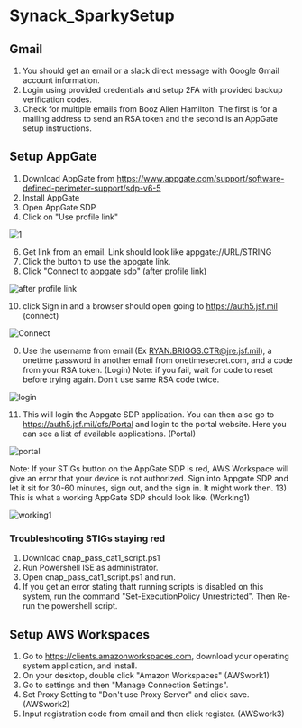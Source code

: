 # Synack_SparkySetup

## Gmail
1) You should get an email or a slack direct message with Google Gmail account information.
2) Login using provided credentials and setup 2FA with provided backup verification codes.
3) Check for multiple emails from Booz Allen Hamilton. The first is for a mailing address to send an RSA token and the second is an AppGate setup instructions.

## Setup AppGate
1) Download AppGate from https://www.appgate.com/support/software-defined-perimeter-support/sdp-v6-5
2) Install AppGate
3) Open AppGate SDP
4) Click on "Use profile link"

![1](https://github.com/user-attachments/assets/627f2354-2daf-407b-9092-2a73b8d3d461)
   
6) Get link from an email. Link should look like appgate://URL/STRING 
7) Click the button to use the appgate link.
8) Click "Connect to appgate sdp" (after profile link)

![after profile link](https://github.com/user-attachments/assets/937dea36-a8a5-47da-a35e-ebebc847c63a)
   
10) click Sign in and a browser should open going to https://auth5.jsf.mil (connect)

![Connect](https://github.com/user-attachments/assets/1a4cbbe4-8a8b-41df-8de6-6e2a1933c741)
    
0) Use the username from email (Ex RYAN.BRIGGS.CTR@jre.jsf.mil), a onetime password in another email from onetimesecret.com, and a code from your RSA token. (Login) Note: if you fail, wait for code to reset before trying again. Don't use same RSA code twice.

![login](https://github.com/user-attachments/assets/9eadc41d-1965-45e2-9bf6-00cf4c23de03)

11) This will login the Appgate SDP application. You can then also go to https://auth5.jsf.mil/cfs/Portal and login to the portal website. Here you can see a list of available applications. (Portal)

![portal](https://github.com/user-attachments/assets/3256a3a9-f0dc-4eae-9cd7-0fcdb58b5733)

Note: If your STIGs button on the AppGate SDP is red, AWS Workspace will give an error that your device is not authorized. Sign into Appgate SDP and let it sit for 30-60 minutes, sign out, and the sign in. It might work then.
13) This is what a working AppGate SDP should look like. (Working1)

![working1](https://github.com/user-attachments/assets/80914d84-5530-479c-895b-a5bf69b8a9a5)

### Troubleshooting STIGs staying red
1) Download cnap_pass_cat1_script.ps1
2) Run Powershell ISE as administrator.
3) Open cnap_pass_cat1_script.ps1 and run. 
4) If you get an error stating thatt running scripts is disabled on this system, run the command "Set-ExecutionPolicy Unrestricted". Then Re-run the powershell script.

## Setup AWS Workspaces
1) Go to https://clients.amazonworkspaces.com, download your operating system application, and install.
2) On your desktop, double click "Amazon Workspaces" (AWSwork1)
3) Go to settings and then "Manage Connection Settings".
4) Set Proxy Setting to "Don't use Proxy Server" and click save. (AWSwork2)
5) Input registration code from email and then click register. (AWSwork3)
